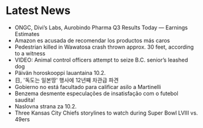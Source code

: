 # Latest News
-  ONGC, Divi’s Labs, Aurobindo Pharma Q3 Results Today — Earnings Estimates
-  Amazon es acusada de recomendar los productos más caros
-  Pedestrian killed in Wawatosa crash thrown approx. 30 feet, according to a witness
-  VIDEO: Animal control officers attempt to seize B.C. senior’s leashed dog
-  Päivän horoskooppi lauantaina 10.2.
-  日, '독도는 일본땅' 행사에 12년째 차관급 파견
-  Gobierno no está facultado para calificar asilo a Martinelli
-  Benzema desmente especulações de insatisfação com o futebol saudita!
-  Naslovna strana za 10.2.
-  Three Kansas City Chiefs storylines to watch during Super Bowl LVIII vs. 49ers
